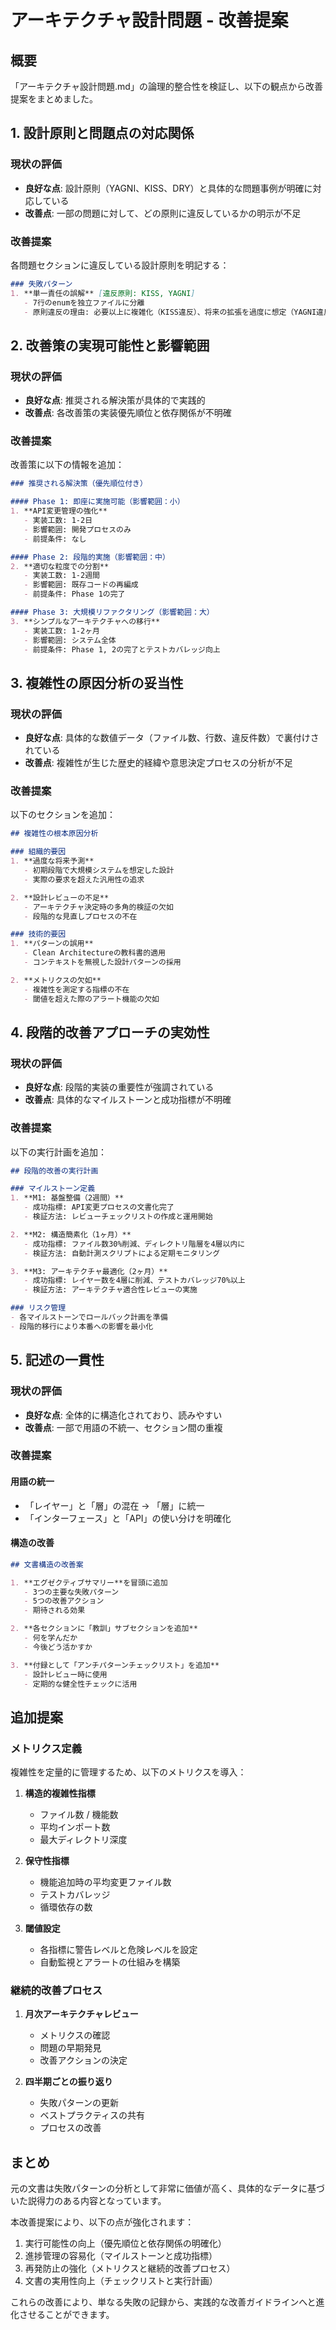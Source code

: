 # アーキテクチャ設計問題 - 改善提案

## 概要
「アーキテクチャ設計問題.md」の論理的整合性を検証し、以下の観点から改善提案をまとめました。

## 1. 設計原則と問題点の対応関係

### 現状の評価
- **良好な点**: 設計原則（YAGNI、KISS、DRY）と具体的な問題事例が明確に対応している
- **改善点**: 一部の問題に対して、どの原則に違反しているかの明示が不足

### 改善提案
各問題セクションに違反している設計原則を明記する：

```markdown
### 失敗パターン
1. **単一責任の誤解** [違反原則: KISS, YAGNI]
   - 7行のenumを独立ファイルに分離
   - 原則違反の理由: 必要以上に複雑化（KISS違反）、将来の拡張を過度に想定（YAGNI違反）
```

## 2. 改善策の実現可能性と影響範囲

### 現状の評価
- **良好な点**: 推奨される解決策が具体的で実践的
- **改善点**: 各改善策の実装優先順位と依存関係が不明確

### 改善提案
改善策に以下の情報を追加：

```markdown
### 推奨される解決策（優先順位付き）

#### Phase 1: 即座に実施可能（影響範囲：小）
1. **API変更管理の強化**
   - 実装工数: 1-2日
   - 影響範囲: 開発プロセスのみ
   - 前提条件: なし

#### Phase 2: 段階的実施（影響範囲：中）
2. **適切な粒度での分割**
   - 実装工数: 1-2週間
   - 影響範囲: 既存コードの再編成
   - 前提条件: Phase 1の完了

#### Phase 3: 大規模リファクタリング（影響範囲：大）
3. **シンプルなアーキテクチャへの移行**
   - 実装工数: 1-2ヶ月
   - 影響範囲: システム全体
   - 前提条件: Phase 1, 2の完了とテストカバレッジ向上
```

## 3. 複雑性の原因分析の妥当性

### 現状の評価
- **良好な点**: 具体的な数値データ（ファイル数、行数、違反件数）で裏付けされている
- **改善点**: 複雑性が生じた歴史的経緯や意思決定プロセスの分析が不足

### 改善提案
以下のセクションを追加：

```markdown
## 複雑性の根本原因分析

### 組織的要因
1. **過度な将来予測**
   - 初期段階で大規模システムを想定した設計
   - 実際の要求を超えた汎用性の追求

2. **設計レビューの不足**
   - アーキテクチャ決定時の多角的検証の欠如
   - 段階的な見直しプロセスの不在

### 技術的要因
1. **パターンの誤用**
   - Clean Architectureの教科書的適用
   - コンテキストを無視した設計パターンの採用

2. **メトリクスの欠如**
   - 複雑性を測定する指標の不在
   - 閾値を超えた際のアラート機能の欠如
```

## 4. 段階的改善アプローチの実効性

### 現状の評価
- **良好な点**: 段階的実装の重要性が強調されている
- **改善点**: 具体的なマイルストーンと成功指標が不明確

### 改善提案
以下の実行計画を追加：

```markdown
## 段階的改善の実行計画

### マイルストーン定義
1. **M1: 基盤整備（2週間）**
   - 成功指標: API変更プロセスの文書化完了
   - 検証方法: レビューチェックリストの作成と運用開始

2. **M2: 構造簡素化（1ヶ月）**
   - 成功指標: ファイル数30%削減、ディレクトリ階層を4層以内に
   - 検証方法: 自動計測スクリプトによる定期モニタリング

3. **M3: アーキテクチャ最適化（2ヶ月）**
   - 成功指標: レイヤー数を4層に削減、テストカバレッジ70%以上
   - 検証方法: アーキテクチャ適合性レビューの実施

### リスク管理
- 各マイルストーンでロールバック計画を準備
- 段階的移行により本番への影響を最小化
```

## 5. 記述の一貫性

### 現状の評価
- **良好な点**: 全体的に構造化されており、読みやすい
- **改善点**: 一部で用語の不統一、セクション間の重複

### 改善提案

#### 用語の統一
- 「レイヤー」と「層」の混在 → 「層」に統一
- 「インターフェース」と「API」の使い分けを明確化

#### 構造の改善
```markdown
## 文書構造の改善案

1. **エグゼクティブサマリー**を冒頭に追加
   - 3つの主要な失敗パターン
   - 5つの改善アクション
   - 期待される効果

2. **各セクションに「教訓」サブセクションを追加**
   - 何を学んだか
   - 今後どう活かすか

3. **付録として「アンチパターンチェックリスト」を追加**
   - 設計レビュー時に使用
   - 定期的な健全性チェックに活用
```

## 追加提案

### メトリクス定義
複雑性を定量的に管理するため、以下のメトリクスを導入：

1. **構造的複雑性指標**
   - ファイル数 / 機能数
   - 平均インポート数
   - 最大ディレクトリ深度

2. **保守性指標**
   - 機能追加時の平均変更ファイル数
   - テストカバレッジ
   - 循環依存の数

3. **閾値設定**
   - 各指標に警告レベルと危険レベルを設定
   - 自動監視とアラートの仕組みを構築

### 継続的改善プロセス
1. **月次アーキテクチャレビュー**
   - メトリクスの確認
   - 問題の早期発見
   - 改善アクションの決定

2. **四半期ごとの振り返り**
   - 失敗パターンの更新
   - ベストプラクティスの共有
   - プロセスの改善

## まとめ

元の文書は失敗パターンの分析として非常に価値が高く、具体的なデータに基づいた説得力のある内容となっています。

本改善提案により、以下の点が強化されます：
1. 実行可能性の向上（優先順位と依存関係の明確化）
2. 進捗管理の容易化（マイルストーンと成功指標）
3. 再発防止の強化（メトリクスと継続的改善プロセス）
4. 文書の実用性向上（チェックリストと実行計画）

これらの改善により、単なる失敗の記録から、実践的な改善ガイドラインへと進化させることができます。